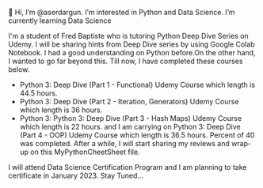 👋 Hi, I’m @aserdargun. I’m interested in Python and Data Science. I’m currently learning Data Science

I'm a student of Fred Baptiste who is tutoring Python Deep Dive Series on Udemy. I will be sharing hints from Deep Dive series by using Google Colab Notebook.
I had a good understanding on Python before.On the other hand, I wanted to go far beyond this. Till now, I have completed these courses below.
* Python 3: Deep Dive (Part 1 - Functional) Udemy Course which length is 44.5 hours.
* Python 3: Deep Dive (Part 2 - Iteration, Generators) Udemy Course which length is 36 hours.
* Python 3: Python 3: Deep Dive (Part 3 - Hash Maps) Udemy Course which length is 22 hours.
and I am carrying on Python 3: Deep Dive (Part 4 - OOP) Udemy Course which length is 36.5 hours. Percent of 40 was completed. After a while, I will start sharing my reviews and wrap-up on this MyPythonCheetSheet file.

I will attend Data Science Certification Program and I am planning to take certificate in January 2023.
Stay Tuned...


<!---
aserdargun/aserdargun is a ✨ special ✨ repository because its `README.md` (this file) appears on your GitHub profile.
You can click the Preview link to take a look at your changes.
--->
